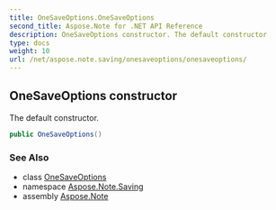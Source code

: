 ```yaml
---
title: OneSaveOptions.OneSaveOptions
second_title: Aspose.Note for .NET API Reference
description: OneSaveOptions constructor. The default constructor
type: docs
weight: 10
url: /net/aspose.note.saving/onesaveoptions/onesaveoptions/
---
```

## OneSaveOptions constructor

The default constructor.

```csharp
public OneSaveOptions()
```

### See Also

* class [OneSaveOptions](../)
* namespace [Aspose.Note.Saving](../../onesaveoptions/)
* assembly [Aspose.Note](../../../)


